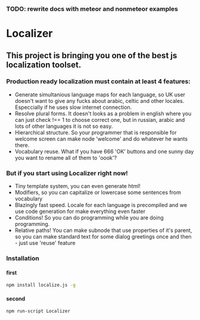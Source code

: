 ### TODO: rewrite docs with meteor and nonmeteor examples

# Localizer
## This project is bringing you one of the best js localization toolset.

### Production ready localization must contain at least 4 features:
- Generate simultanious language maps for each language, so UK user doesn't want to give any fucks about arabic, celtic and other locales. Especcially if he uses slow internet connection.
- Resolve plural forms. It doesn't looks as a problem in english where you can just check !== 1 to choose correct one, but in russian, arabic and lots of other languages it is not so easy.
- Hierarchical structure. So your programmer that is responsible for welcome screen can make node 'welcome' and do whatever he wants there.
- Vocabulary reuse. What if you have 666 'OK' buttons and one sunny day you want to rename all of them to 'oook'?

### But if you start using Localizer right now!
- Tiny template system, you can even generate html!
- Modifiers, so you can capitalize or lowercase some sentences from vocabulary
- Blazingly fast speed. Locale for each language is precompiled and we use code generation for make everything even faster
- Conditions! So you can do programming while you are doing programming.
- Relative paths! You can make subnode that use properties of it's parent, so you can make standard text for some dialog greetings once and then - just use 'reuse' feature

### Installation

#### first
```bash
npm install localize.js -g

```

#### second
```bash
npm run-script Localizer

```